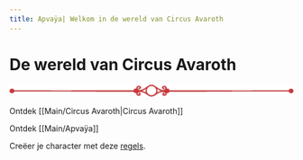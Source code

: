 ```yaml
---
title: Apvaÿa| Welkom in de wereld van Circus Avaroth
---
```

# De wereld van Circus Avaroth

![Divider_1.webp](Divider_1.webp)

Ontdek [[Main/Circus Avaroth|Circus Avaroth]]

Ontdek [[Main/Apvaÿa]]

Creëer je character met deze [regels](PC's%20en%20homebrew/PC's%20maken.md).
